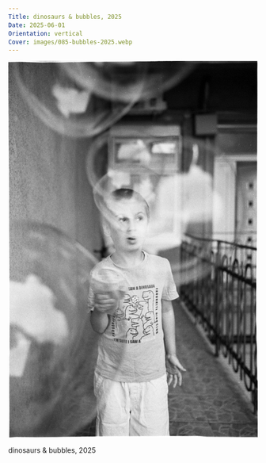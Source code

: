 ```yaml
---
Title: dinosaurs & bubbles, 2025
Date: 2025-06-01
Orientation: vertical
Cover: images/085-bubbles-2025.webp
---
```


![dinosaurs & bubbles, 2025](images/085-bubbles-2025@2x.webp)

dinosaurs & bubbles, 2025

